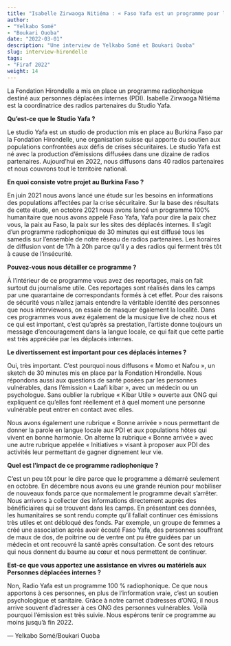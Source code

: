 ```yaml
---
title: "Isabelle Zirwaoga Nitiéma : « Faso Yafa est un programme pour la paix »"
author:
- "Yelkabo Somé"
- "Boukari Ouoba"
date: "2022-03-01"
description: "Une interview de Yelkabo Somé et Boukari Ouoba"
slug: interview-hirondelle
tags:
- "Firaf 2022"
weight: 14
---
```


La Fondation Hirondelle a mis en place un programme radiophonique destiné aux personnes déplacées internes (PDI). Isabelle Zirwaoga Nitiéma est la coordinatrice des radios partenaires du Studio Yafa.  

**Qu’est-ce que le Studio Yafa ?**

Le studio Yafa est un studio de production mis en place au Burkina Faso par la Fondation Hirondelle, une organisation suisse qui apporte du soutien aux populations confrontées aux défis de crises sécuritaires. Le studio Yafa est né avec la production d’émissions diffusées dans une dizaine de radios partenaires. Aujourd’hui en 2022, nous diffusons dans 40 radios partenaires et nous couvrons tout le territoire national.

**En quoi consiste votre projet au Burkina Faso ?**

En juin 2021 nous avons lancé une étude sur les besoins en informations des populations affectées par la crise sécuritaire. Sur la base des résultats de cette étude, en octobre 2021 nous avons lancé un programme 100% humanitaire que nous avons appelé Faso Yafa, Yafa pour dire la paix chez vous, la paix au Faso, la paix sur les sites des déplacés internes. Il s’agit d’un programme radiophonique de 30 minutes qui est diffusé tous les samedis sur l’ensemble de notre réseau de radios partenaires. Les horaires de diffusion vont de 17h à 20h parce qu’il y a des radios qui ferment très tôt à cause de l’insécurité.

**Pouvez-vous nous détailler ce programme ?**

À l’intérieur de ce programme vous avez des reportages, mais on fait surtout du journalisme utile. Ces reportages sont réalisés dans les camps par une quarantaine de correspondants formés à cet effet. Pour des raisons de sécurité vous n’allez jamais entendre la véritable identité des personnes que nous interviewons, on essaie de masquer également la localité. Dans ces programmes vous avez également de la musique live de chez nous et ce qui est important, c’est qu’après sa prestation, l’artiste donne toujours un message d’encouragement dans la langue locale, ce qui fait que cette partie est très appréciée par les déplacés internes.

**Le divertissement est important pour ces déplacés internes ?**

Oui, très important. C’est pourquoi nous diffusons « Momo et Nafou », un sketch de 30 minutes mis en place par la Fondation Hirondelle. Nous répondons aussi aux questions de santé posées par les personnes vulnérables, dans l’émission « Laafi kibar », avec un médecin ou un psychologue. Sans oublier la rubrique « Kibar Utile » ouverte aux ONG qui expliquent ce qu’elles font réellement et à quel moment une personne vulnérable peut entrer en contact avec elles.

Nous avons également une rubrique « Bonne arrivée » nous permettant de donner la parole en langue locale aux PDI et aux populations hôtes qui vivent en bonne harmonie. On alterne la rubrique « Bonne arrivée » avec une autre rubrique appelée « Initiatives » visant à proposer aux PDI des activités leur permettant de gagner dignement leur vie.

**Quel est l’impact de ce programme radiophonique ?**

C’est un peu tôt pour le dire parce que le programme a démarré seulement en octobre. En décembre nous avons eu une grande réunion pour mobiliser de nouveaux fonds parce que normalement le programme devait s’arrêter. Nous arrivons à collecter des informations directement auprès des bénéficiaires qui se trouvent dans les camps. En présentant ces données, les humanitaires se sont rendu compte qu’il fallait continuer ces émissions très utiles et ont débloqué des fonds. Par exemple, un groupe de femmes a créé une association après avoir écouté Faso Yafa, des personnes souffrant de maux de dos, de poitrine ou de ventre ont pu être guidées par un médecin et ont recouvré la santé après consultation. Ce sont des retours qui nous donnent du baume au cœur et nous permettent de continuer.

**Est-ce que vous apportez une assistance en vivres ou matériels aux Personnes déplacées internes ?**

Non, Radio Yafa est un programme 100 % radiophonique. Ce que nous apportons à ces personnes, en plus de l’information vraie, c’est un soutien psychologique et sanitaire. Grâce à notre carnet d’adresses d’ONG, il nous arrive souvent d’adresser à ces ONG des personnes vulnérables. Voilà pourquoi l’émission est très suivie. Nous espérons tenir ce programme au moins jusqu’à fin 2022. 

— Yelkabo Somé/Boukari Ouoba
